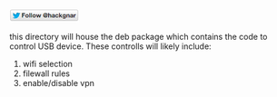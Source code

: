 [![Follow Hackgnar](https://raw.githubusercontent.com/hackgnar/sewifi/master/img/twitter_hackgnar.png)](https://twitter.com/hackgnar)

this directory will house the deb package which contains the code to control USB device.  These controlls will likely include:
1. wifi selection
2. filewall rules
3. enable/disable vpn
